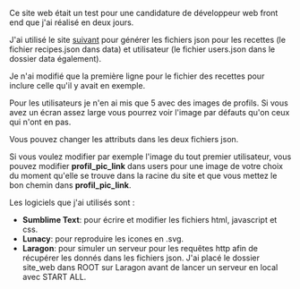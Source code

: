 Ce site web était un test pour une candidature de développeur web front end que j'ai réalisé en deux jours.



J'ai utilisé le site [suivant](https://www.mockaroo.com/) pour générer les fichiers json pour les recettes (le fichier recipes.json dans data) et utilisateur (le fichier users.json dans le dossier data également).

Je n'ai modifié que la première ligne pour le fichier des recettes pour inclure celle qu'il y avait en exemple.

Pour les utilisateurs je n'en ai mis que 5 avec des images de profils. Si vous avez un écran assez large vous pourrez voir l'image par défauts qu'on ceux qui n'ont en pas.

Vous pouvez changer les attributs dans les deux fichiers json. 

Si vous voulez modifier par exemple l'image du tout premier utilisateur, vous pouvez modifier **profil_pic_link** dans users pour une image de votre choix du moment qu'elle se trouve dans la racine du site et que vous mettez le bon chemin dans **profil_pic_link**.



Les logiciels que j'ai utilisés sont :

- **Sumblime Text**: pour écrire et modifier les fichiers html, javascript et css.
- **Lunacy**: pour reproduire les icones en .svg.
- **Laragon**: pour simuler un serveur pour les requêtes http afin de récupérer les donnés dans les fichiers json. J'ai placé le dossier site_web dans ROOT sur Laragon avant de lancer un serveur en local avec START ALL.
